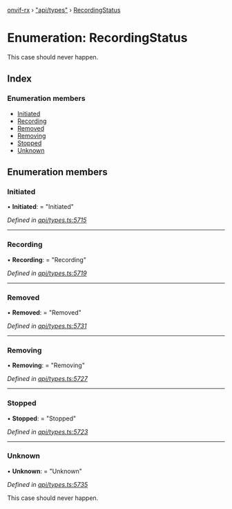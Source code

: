 [onvif-rx](../README.md) › ["api/types"](../modules/_api_types_.md) › [RecordingStatus](_api_types_.recordingstatus.md)

# Enumeration: RecordingStatus

This case should never happen.

## Index

### Enumeration members

* [Initiated](_api_types_.recordingstatus.md#initiated)
* [Recording](_api_types_.recordingstatus.md#recording)
* [Removed](_api_types_.recordingstatus.md#removed)
* [Removing](_api_types_.recordingstatus.md#removing)
* [Stopped](_api_types_.recordingstatus.md#stopped)
* [Unknown](_api_types_.recordingstatus.md#unknown)

## Enumeration members

###  Initiated

• **Initiated**: = "Initiated"

*Defined in [api/types.ts:5715](https://github.com/patrickmichalina/onvif-rx/blob/3e9b152/src/api/types.ts#L5715)*

___

###  Recording

• **Recording**: = "Recording"

*Defined in [api/types.ts:5719](https://github.com/patrickmichalina/onvif-rx/blob/3e9b152/src/api/types.ts#L5719)*

___

###  Removed

• **Removed**: = "Removed"

*Defined in [api/types.ts:5731](https://github.com/patrickmichalina/onvif-rx/blob/3e9b152/src/api/types.ts#L5731)*

___

###  Removing

• **Removing**: = "Removing"

*Defined in [api/types.ts:5727](https://github.com/patrickmichalina/onvif-rx/blob/3e9b152/src/api/types.ts#L5727)*

___

###  Stopped

• **Stopped**: = "Stopped"

*Defined in [api/types.ts:5723](https://github.com/patrickmichalina/onvif-rx/blob/3e9b152/src/api/types.ts#L5723)*

___

###  Unknown

• **Unknown**: = "Unknown"

*Defined in [api/types.ts:5735](https://github.com/patrickmichalina/onvif-rx/blob/3e9b152/src/api/types.ts#L5735)*

This case should never happen.
